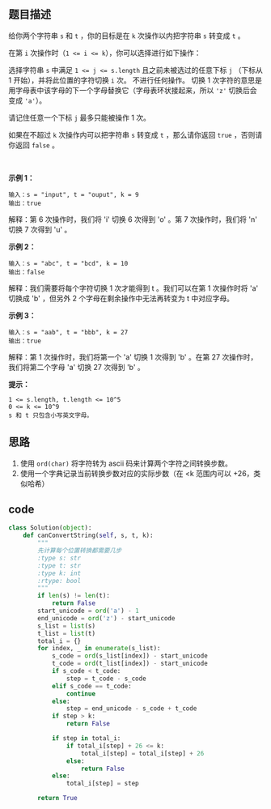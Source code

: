 ## 题目描述

给你两个字符串 `s` 和 `t` ，你的目标是在 `k` 次操作以内把字符串 `s` 转变成 `t` 。

在第 `i` 次操作时（`1 <= i <= k`），你可以选择进行如下操作：

选择字符串 `s` 中满足 `1 <= j <= s.length` 且之前未被选过的任意下标 `j` （下标从 1 开始），并将此位置的字符切换 `i` 次。
不进行任何操作。
切换 1 次字符的意思是用字母表中该字母的下一个字母替换它（字母表环状接起来，所以 `'z'` 切换后会变成 `'a'`）。

请记住任意一个下标 `j` 最多只能被操作 1 次。

如果在不超过 `k` 次操作内可以把字符串 `s` 转变成 `t` ，那么请你返回 `true` ，否则请你返回 `false` 。

 

**示例 1：**

    输入：s = "input", t = "ouput", k = 9
    输出：true

解释：第 6 次操作时，我们将 'i' 切换 6 次得到 'o' 。第 7 次操作时，我们将 'n' 切换 7 次得到 'u' 。

**示例 2：**

    输入：s = "abc", t = "bcd", k = 10
    输出：false

解释：我们需要将每个字符切换 1 次才能得到 t 。我们可以在第 1 次操作时将 'a' 切换成 'b' ，但另外 2 个字母在剩余操作中无法再转变为 t 中对应字母。

**示例 3：**

    输入：s = "aab", t = "bbb", k = 27
    输出：true

解释：第 1 次操作时，我们将第一个 'a' 切换 1 次得到 'b' 。在第 27 次操作时，我们将第二个字母 'a' 切换 27 次得到 'b' 。
 

**提示：**

    1 <= s.length, t.length <= 10^5
    0 <= k <= 10^9
    s 和 t 只包含小写英文字母。




## 思路

1. 使用 `ord(char)` 将字符转为 ascii 码来计算两个字符之间转换步数。
2. 使用一个字典记录当前转换步数对应的实际步数（在 <k 范围内可以 +26，类似哈希）

## code
```python
class Solution(object):
    def canConvertString(self, s, t, k):
        """
        先计算每个位置转换都需要几步
        :type s: str
        :type t: str
        :type k: int
        :rtype: bool
        """
        if len(s) != len(t):
            return False
        start_unicode = ord('a') - 1
        end_unicode = ord('z') - start_unicode
        s_list = list(s)
        t_list = list(t)
        total_i = {}
        for index, _ in enumerate(s_list):
            s_code = ord(s_list[index]) - start_unicode
            t_code = ord(t_list[index]) - start_unicode
            if s_code < t_code:
                step = t_code - s_code
            elif s_code == t_code:
                continue
            else:
                step = end_unicode - s_code + t_code
            if step > k:
                return False

            if step in total_i:
                if total_i[step] + 26 <= k:
                    total_i[step] = total_i[step] + 26
                else:
                    return False
            else:
                total_i[step] = step

        return True
```